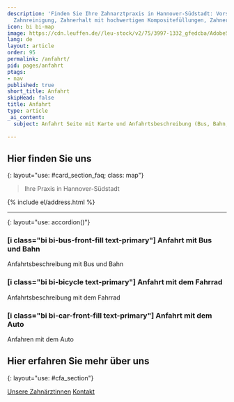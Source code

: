 ```yaml
---
description: 'Finden Sie Ihre Zahnarztpraxis in Hannover-Südstadt: Vorsorge, Professionelle
  Zahnreinigung, Zahnerhalt mit hochwertigen Kompositefüllungen, Zahnersatz'
icon: bi bi-map
image: https://cdn.leuffen.de//leu-stock/v2/75/3997-1332_gfedcba/AdobeStock_408777375.webp
lang: de
layout: article
order: 95
permalink: /anfahrt/
pid: pages/anfahrt
ptags:
- nav
published: true
short_title: Anfahrt
skipHead: false
title: Anfahrt
type: article
_ai_content: 
  subject: Anfahrt Seite mit Karte und Anfahrtsbeschreibung (Bus, Bahn, Auto, Fahrrad)
    
---
```





## Hier finden Sie uns
{: layout="use: #card_section_faq; class: map"}

> Ihre Praxis in Hannover-Südstadt

<map data-map-url="{{site.data.general.map_url}}" style="--joda-use: map()"></map>

{% include el/address.html %}


---
{: layout="use: accordion()"}

### [i class="bi bi-bus-front-fill text-primary"] Anfahrt mit Bus und Bahn

Anfahrtsbeschreibung mit Bus und Bahn

### [i class="bi bi-bicycle text-primary"] Anfahrt mit dem Fahrrad

Anfahrtsbeschreibung mit dem Fahrrad

### [i class="bi bi-car-front-fill text-primary"] Anfahrt mit dem Auto

Anfahren mit dem Auto

## Hier erfahren Sie mehr über uns
{: layout="use: #cfa_section"}

[Unsere Zahnärztinnen](/über-uns)
[Kontakt](/kontakt)



